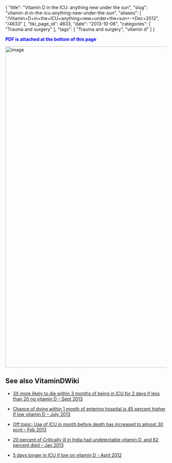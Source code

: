 {
    "title": "Vitamin D in the ICU: anything new under the sun",
    "slug": "vitamin-d-in-the-icu-anything-new-under-the-sun",
    "aliases": [
        "/Vitamin+D+in+the+ICU+anything+new+under+the+sun+-+Dec+2012",
        "/4633"
    ],
    "tiki_page_id": 4633,
    "date": "2013-10-06",
    "categories": [
        "Trauma and surgery"
    ],
    "tags": [
        "Trauma and surgery",
        "vitamin d"
    ]
}


**<span style="color:#00F;">PDF is attached at the bottom of this page</span>** 

<img src="https://d378j1rmrlek7x.cloudfront.net/attachments/jpeg/icu-under-the-sun.jpg" alt="image" width="1000">

## See also VitaminDWiki

* [3X more likely to die within 3 months of being in ICU for 2 days if less than 20 ng vitamin D – Sept 2013](/posts/3x-more-likely-to-die-within-3-months-of-being-in-icu-for-2-days-if-less-than-20-ng-vitamin-d)

* [Chance of dying within 1 month of entering hospital is 45 percent higher if low vitamin D – July 2013](/posts/chance-of-dying-within-1-month-of-entering-hospital-is-45-percent-higher-if-low-vitamin-d)

* [Off topic: Use of ICU in month before death has increased to almost 30 pcnt – Feb 2013](/posts/off-topic-use-of-icu-in-month-before-death-has-increased-to-almost-30-pcnt)

* [20 percent of Critically ill in India had undetectable vitamin D, and 62 percent died – Jan 2013](/posts/20-percent-of-critically-ill-in-india-had-undetectable-vitamin-d-and-62-percent-died)

* [5 days longer in ICU if low on vitamin D - April 2012](/tags/5-days-longer-in-icu-if-low-on-vitamin-d-april-2012.html)